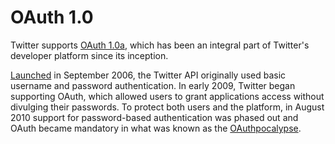 # OAuth 1.0

Twitter supports [OAuth 1.0a](https://developer.twitter.com/en/docs/authentication/oauth-1-0a),
which has been an integral part of Twitter's developer platform since its
inception.

[Launched](https://blog.twitter.com/official/en_us/a/2006/introducing-the-twitter-api.html)
in September 2006, the Twitter API originally used basic username and password
authentication.  In early 2009, Twitter began supporting OAuth, which allowed
users to grant applications access without divulging their passwords.  To
protect both users and the platform, in August 2010 support for password-based
authentication was phased out and OAuth became mandatory in what was known as
the [OAuthpocalypse](https://techcrunch.com/2010/08/13/oauthpocalypse/).
